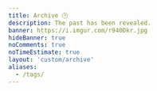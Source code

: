 ```yaml
---
title: Archive 🕒️
description: The past has been revealed.
banner: https://i.imgur.com/r940Dkr.jpg
hideBanner: true
noComments: true
noTimeEstimate: true
layout: 'custom/archive'
aliases:
  - /tags/
---
```

